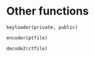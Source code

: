 # Other functions

```@docs
keyloader(private, public)
``` 

```@docs
encoder(ptfile)
```

```@docs
decode2(ctfile)
```
